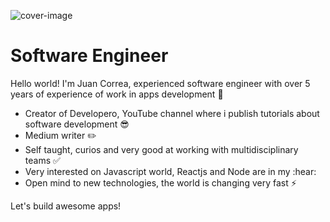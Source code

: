 ![cover-image](https://media-exp1.licdn.com/dms/image/C4E16AQG7wJk8XJ8Gew/profile-displaybackgroundimage-shrink_350_1400/0?e=1603324800&v=beta&t=bq0JWJrUV7DhRHllE83VFiHWLLiPbeJpxKec9i1kdeQ)

# Software Engineer

Hello world! I'm Juan Correa, experienced software engineer with over 5 years of experience of work in apps development :full_moon_with_face:

- Creator of Developero, YouTube channel where i publish tutorials about software development :sunglasses:
- Medium writer :pencil2:
- Self taught, curios and very good at working with multidisciplinary teams :white_check_mark:
- Very interested on Javascript world, Reactjs and Node are in my :hear:
- Open mind to new technologies, the world is changing very fast :zap:

Let's build awesome apps!
